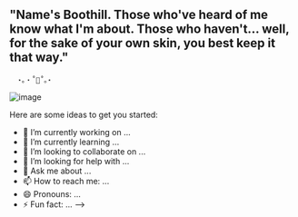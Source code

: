 ##  "Name's Boothill. Those who've heard of me know what I'm about. Those who haven't... well, for the sake of your own skin, you best keep it that way."
      ⋆｡‧˚🍒˚｡⋆
![image](https://github.com/user-attachments/assets/afea6435-1b7e-4769-98a2-ed5c89f6a16e)


Here are some ideas to get you started:

- 🔭 I’m currently working on ...
- 🌱 I’m currently learning ...
- 👯 I’m looking to collaborate on ...
- 🤔 I’m looking for help with ...
- 💬 Ask me about ...
- 📫 How to reach me: ...
- 😄 Pronouns: ...
- ⚡ Fun fact: ...
-->
